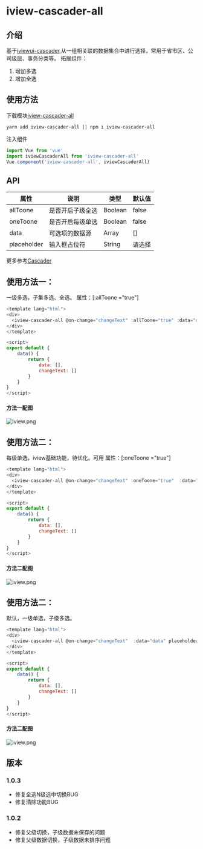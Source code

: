 # iview-cascader-all

## 介绍

基于[iviewui-cascader](https://www.iviewui.com/components/cascader),从一组相关联的数据集合中进行选择，常用于省市区、公司级层、事务分类等。
拓展组件：

1.  增加多选
2.  增加全选

## 使用方法

下载模块[iview-cascader-all](https://www.npmjs.com/package/iview-cascader-all)

```nodejs
yarn add iview-cascader-all || npm i iview-cascader-all
```

注入组件

```js
import Vue from 'vue'
import iviewCascaderAll from 'iview-cascader-all'
Vue.component('iview-cascader-all', iviewCascaderAll)
```

## API

| 属性          | 说明       | 类型      | 默认值   |
| ----------- | -------- | ------- | ----- |
| allToone    | 是否开启子级全选 | Boolean | false |
| oneToone    | 是否开启每级单选 | Boolean | false |
| data        | 可选项的数据源  | Array   | \[]   |
| placeholder | 输入框占位符   | String  | 请选择   |

更多参考[Cascader](https://www.iviewui.com/components/cascader)

## 使用方法一：

一级多选，子集多选、全选。
属性：[:allToone ="true"]

```js
<template lang="html">
<div>
  <iview-cascader-all @on-change="changeText" :allToone="true" :data="data" placeholder="数据"></iview-cascader-all>
</div>
</template>

<script>
export default {
    data() {
        return {
            data: [],
            changeText: []
        }
    }
}
</script>
```

#### 方法一配图

![iview.png](https://github.com/zhangrongliang/iview-cascader-all/blob/master/1.png?raw=true)

## 使用方法二：

每级单选，iview基础功能，待优化。可用
属性：[:oneToone ="true"]

```js
<template lang="html">
<div>
  <iview-cascader-all @on-change="changeText" :oneToone="true"  :data="data" placeholder="数据"></iview-cascader-all>
</div>
</template>

<script>
export default {
    data() {
        return {
            data: [],
            changeText: []
        }
    }
}
</script>
```

#### 方法二配图

![iview.png](https://github.com/zhangrongliang/iview-cascader-all/blob/master/2.png?raw=true)

## 使用方法二：

默认，一级单选，子级多选。

```js
<template lang="html">
<div>
  <iview-cascader-all @on-change="changeText"  :data="data" placeholder="数据"></iview-cascader-all>
</div>
</template>

<script>
export default {
    data() {
        return {
            data: [],
            changeText: []
        }
    }
}
</script>
```

#### 方法二配图

![iview.png](https://github.com/zhangrongliang/iview-cascader-all/blob/master/3.png?raw=true)

## 版本

### 1.0.3

-   修复全选N级选中切换BUG
-   修复清除功能BUG

### 1.0.2

-   修复父级切换，子级数据未保存的问题
-   修复父级数据切换，子级数据未排序问题
